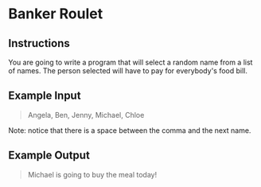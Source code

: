 # Banker Roulet

## Instructions

You are going to write a program that will select a random name from a list of names. The person selected will have to pay for everybody's food bill.

## Example Input

> Angela, Ben, Jenny, Michael, Chloe

Note: notice that there is a space between the comma and the next name.

## Example Output

> Michael is going to buy the meal today!
